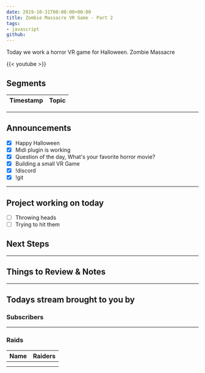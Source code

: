 ```yaml
---
date: 2019-10-31T00:00:00+00:00
title: Zombie Massacre VR Game - Part 2
tags:
- javascript
github: 
---
```


Today we work a horror VR game for Halloween. Zombie Massacre

{{< youtube >}}

<!--more-->
## Segments

| Timestamp | Topic             |
| ---       | ---               |

---

## Announcements
- [X] Happy Halloween
- [X] Midi plugin is working
- [X] Question of the day, What's your favorite horror movie?
- [X] Building a small VR Game
- [X] !discord
- [X] !git

---

## Project working on today

- [ ] Throwing heads
- [ ] Trying to hit them

## Next Steps

---

## Things to Review & Notes



---

## Todays stream brought to you by

### Subscribers

---

### Raids

| Name | Raiders |
| --- | --- |
| |  |
| |  |
